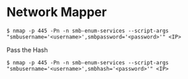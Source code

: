 # Network Mapper

```
$ nmap -p 445 -Pn -n smb-enum-services --script-args "smbusername='<username>',smbpassword='<password>'" <IP>
```

Pass the Hash

```
$ nmap -p 445 -Pn -n smb-enum-services --script-args "smbusername='<username>',smbhash='<password>'" <IP>
```